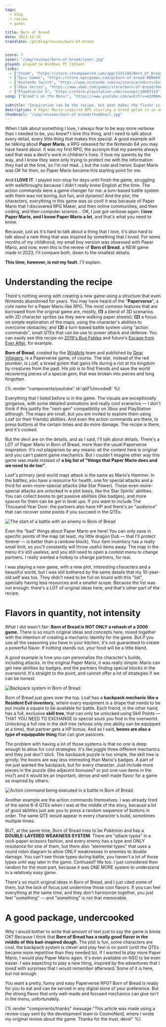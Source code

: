 ```yaml
---
tags:
  - blog
  - review
  - games

title: Born of Bread
date: 2023-12-10
translate: /pt/blog/review/born-of-bread


score: 7
cover: "/img/reviews/born-of-bread/cover.jpg"
played: played on Windows PC (Steam)
links:
  - ["Steam", "https://store.steampowered.com/app/1555140/Born_of_Bread/?curator_clanid=44763507"]
  - ["Epic Games", "https://store.epicgames.com/p/born-of-bread-008e66"]
  - ["Nintendo Switch", "https://www.nintendo.com/us/store/products/born-of-bread-switch/"]
  - ["Xbox Series", "https://www.xbox.com/games/store/born-of-bread/9n0ql7b5rb9j"]
  - ["PlayStation 5", "https://store.playstation.com/concept/10007314"]
song: ["Bread's on the Menu!", "https://www.youtube.com/watch?v=m2d9HmqNzPo"]

subtitle: "Inspiration can be the recipe, but what makes the flavor is how you spice it"
description: A Paper Mario-inspired RPG starring a bread golem in an adventure to save the kingdom! What can go wrong? Inspiration can be the recipe, but what makes the flavor is how you spice it.
thumbnail: "/img/reviews/born-of-bread/thumbnail.jpg"
---
```


When I talk about something I love, I always fear to be way more verbose than I needed to be, you know? I love this thing, and I need to talk about every detail, every little thing that makes this special. A good example will be talking about **Paper Mario**, a RPG released for the Nintendo 64 you may have heard about. It was my first RPG, the acronym that my parents always said that was a devil's work in children's lives. (I love my parents by the way, and I know they were only trying to protect me with the information they had at the time, so I'm not mad...) but the cute and heroic Super Mario was OK for then, so Paper Mario became this starting point for me.

And **I LOVE IT**. I played non-stop for days until finish the game, struggling with walkthroughs because I didn't really knew English at the time. The action commands were a game changer for me: a turn-based battle system with them was not boring, but fun, and dynamic! And the plot, the characters, everything in this game was so cool! It was because of Paper Mario that I discovered RPG Maker, and then online communities, and then coding, and then computer science... OK, I just got verbose again. **I love Paper Mario, and I know Paper Mario a lot**, and that's what you need to know.

Because, just as it's hard to talk about a thing that I love, it's also hard to talk about a new thing that was inspired by something that I loved. For some months of my childhood, my small boy version was obsessed with Paper Mario, and now, even this is the review of **Born of Bread**, a NEW game made in 2023, I'll compare both, down to the smallest details.

**This time, however, is not my fault.** I'll explain.

# Understanding the recipe

There's nothing wrong with creating a new game using a structure that even Nintendo abandoned for years. You may have heard of the "**Paperverse**", a cute name for a Paper Mario-like RPG. The most common features that are borrowed from the original game are, mostly, **(1)** a blend of 3D scenarios with 2D character sprites (as they were walking paper sheets); **(2)** a focus on simple exploration of the maps, using the character's abilities to overcome obstacles; and **(3)** a turn-based battle system using "action commands", small QTEs that can be use to power attack and defense. You can easily see this recipe on [2019's Bug Fables](https://store.steampowered.com/app/1082710/Bug_Fables_O_Broto_da_Eternidade/) and future's [Escape from Ever After](https://store.steampowered.com/app/1996390/Escape_from_Ever_After/), for example.

**Born of Bread**, created by the [WildArts](https://www.wildartsgames.com/) team and published by [Dear Villagers](https://dearvillagers.com/), is a Paperverse game, of course. The star, instead of the red plumber, is Loaf, a bread golem that gains life during a riot at his kingdom by creatures from the past. His job is to find friends and save the world recovering pieces of a special gem, that was broken into pieces and long forgotten.

{% render "components/youtube" id:'qbF1Jmvxdw8' %}

Everything that I listed before is in the game. The visuals are exceptionally gorgeous, with some detailed animations and really cool scenarios — I don't think if this justify the "next-gen" compatibility on Xbox and PlayStation although. The maps are small, but you are invited to explore them using Loaf (or their friends) abilities. And even the action commands are there, to press buttons at the certain times and do more damage. The recipe is there, and it's cooked.

But the devil are on the details, and as I said, I'll talk about details. There's a LOT of Paper Mario in Born of Bread, more than the usual Paperverse inspiration. It's not plagiarism by any means: all the content here is original and you can't patent game mechanics. But I couldn't imagine other way this game was made instead of **a big list of "things that Paper Mario does and we need to do too"**.

Loaf's primary (and world map) attack is the same as Mario's Hammer. In the battles, you have a resource for health, one for special attacks and a third for even-more-special attacks (like Star Power). Those even-more-special attacks are unlocked in a plot basis, like the Star Spirits' abilities. You can collect boons to get passive abilities (like badges), and more spaces for them can be get in level ups. If you want to include The Thousand-Year Door: the partners also have HP and there's an "audience" that can recover some points if you succeed in the QTEs.

![The start of a battle with an enemy in Born of Bread](/img/reviews/born-of-bread/battle.jpg)

Even the "bad" things about Paper Mario are here! You can only save in specific points of the map (at least, my little dragon Dub — that I'll protect forever — is better than a rainbow block). Your item inventory has a really small limit, so you'll constantly will throw useful items away. The map in the menu it's still useless, and you still need to open a context menu to change partners. I really wanted a hotkey to change partners, for real.

I was playing a new game, with a new plot, interesting characters and a beautiful world, but I was still bothered by the same details that my 10-year-old self was too. They didn't need to be full on board with this "list", specially having less resources and a smaller scope. Because the list was not enough: there's a LOT of original ideas here, and that's other part of the recipe.

# Flavors in quantity, not intensity

What I did wasn't fair: **Born of Bread is NOT ONLY a rehash of a 2000 game.** There is so much original ideas and concepts here, mixed together with the intention of creating a mechanic identity for the game. But if you use all the seasoning you have in your kitchen, it's not guaranteed to create a powerful flavor. If nothing stands out, your food will be a little bland.

A good example is how you can personalize the character's builds, including attacks. In the original Paper Mario, it was really simple: Mario can get new abilities by badges, and the partners finding special blocks in the overworld. It's straight to the point, and cannot offer a lot of strategies if we can be honest.

![Backpack system in Born of Bread](/img/reviews/born-of-bread/backpack.jpg)

Born of Bread just goes over the top. Loaf has a **backpack mechanic like a Resident Evil inventory**, where every equipment is a shape that needs to be put inside a square to be available for battle. Each friend, in the other hand, has a full, exclusive **skill tree**, that can only be unlocked using Skill Points — THAT YOU NEED TO EXCHANGE to special souls you find in the overworld. Unlocking a full row in the skill tree (whose only one ability can be equipped at a time), that partner gets a HP bonus. And as I said, **boons are also a type of equippable thing** that can give passives.

The problem with having a lot of those systems is that no one is deep enough to allow for cool strategies. It's like juggle three different mechanics and they just don't stick. The backpack puzzle is too simple, the skill tree is grindy, the boons are way less interesting than Mario's badges. A part of me just wanted the backpack, but for every character. Just include more pieces in the puzzle (like adjacent bonuses? or put one-use items in the mix?) and it would be an important, dense and well made flavor for a game so inspired by others.

![Action command being executed in a battle in Born of Bread](/img/reviews/born-of-bread/command.jpg)

Another example are the action commands themselves. I was already tired of the same 6-8 QTEs when I was at the middle of the story, because a lot of good abilities just ask you to press a random sequence of buttons in order. The same QTE would appear in every character's build, sometimes multiple times.

BUT, at the same time, Born of Bread tries to be Pokémon and has a **DOUBLE-LAYERED WEAKNESS SYSTEM**. There are "attack types" in a rock-paper-scissors fashion, and every enemy has a type and ONLY resistance for one of them, but there also "elemental types" that uses a round robin diagram to allow ONLY weaknesses in enemies to double damage. You can't see those types during battle, you haven't a lot of those types until way later in the game. Confused? Me too. I just considered then random for the most part, because it was ONE MORE system to understand in a relatively easy game.

There's so much original ideas in Born of Bread, and I just cited some of them, but the lack of focus just undermine those cool flavors. If you can feel everything at the same time, and they don't harmonize together, you just feel "something" — and "something" is not that memorable.

# A good package, undercooked

Why I would bother to write that amount of text just to say the game is kinda OK? Because I think that **Born of Bread has a really good flavor in the middle of this bad-inspired dough**. The plot is fun, some characters are cool, the backpack system is clever and play feel is on point (until the QTEs became more repetitive than they needed to). If I wanted to play more Paper Mario, I would play Paper Mario again. It's even available on NSO to be even easier. I was expecting to play a new thing, inspired by the adventures that I loved with surprises that I would remember afterward. Some of it is here, but not enough.

You want a pretty, funny and easy Paperverse RPG? Born of Bread is ready for you to eat and can be served in any digital store of your preference. But the strong flavor that only well-made and focused mechanics can give isn't in the menu, unfortunately.

{% render "components/thanks" message:"This article was made using a review copy sent by the development team to CosmoNerd, where I wrote my original review about the game. Thanks for the trust, devs!" %}